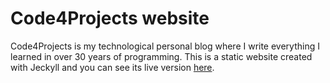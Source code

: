 # Code4Projects website

Code4Projects is my technological personal blog where I write everything I learned in over 30 years of programming. This is a static website created with Jeckyll and you can see its live version [here](https://sasadangelo.github.io/code4projects/).
